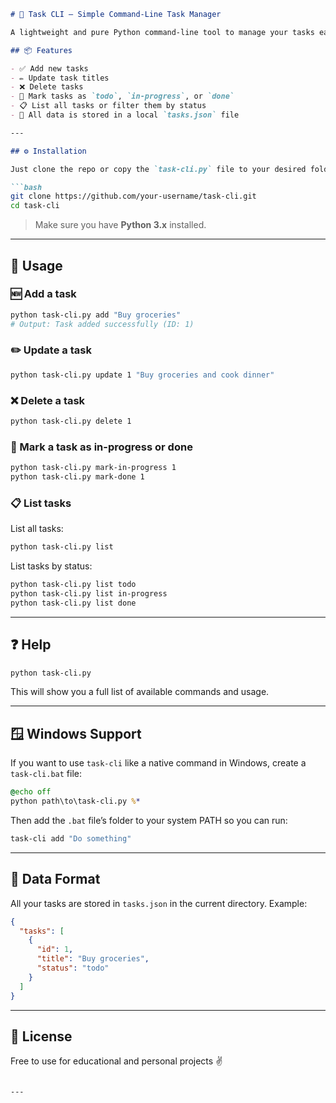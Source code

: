 
````markdown
# 📝 Task CLI – Simple Command-Line Task Manager

A lightweight and pure Python command-line tool to manage your tasks easily — without any external libraries. for https://roadmap.sh/projects/task-tracker

## 📦 Features

- ✅ Add new tasks  
- ✏️ Update task titles  
- ❌ Delete tasks  
- 🔁 Mark tasks as `todo`, `in-progress`, or `done`  
- 📋 List all tasks or filter them by status  
- 💾 All data is stored in a local `tasks.json` file

---

## ⚙️ Installation

Just clone the repo or copy the `task-cli.py` file to your desired folder:

```bash
git clone https://github.com/your-username/task-cli.git
cd task-cli
````

> Make sure you have **Python 3.x** installed.

---

## 🚀 Usage

### 🆕 Add a task

```bash
python task-cli.py add "Buy groceries"
# Output: Task added successfully (ID: 1)
```

### ✏️ Update a task

```bash
python task-cli.py update 1 "Buy groceries and cook dinner"
```

### ❌ Delete a task

```bash
python task-cli.py delete 1
```

### 🔁 Mark a task as in-progress or done

```bash
python task-cli.py mark-in-progress 1
python task-cli.py mark-done 1
```

### 📋 List tasks

List all tasks:

```bash
python task-cli.py list
```

List tasks by status:

```bash
python task-cli.py list todo
python task-cli.py list in-progress
python task-cli.py list done
```

---

## ❓ Help

```bash
python task-cli.py
```

This will show you a full list of available commands and usage.

---

## 🪟 Windows Support

If you want to use `task-cli` like a native command in Windows, create a `task-cli.bat` file:

```bat
@echo off
python path\to\task-cli.py %*
```

Then add the `.bat` file’s folder to your system PATH so you can run:

```bash
task-cli add "Do something"
```

---

## 📁 Data Format

All your tasks are stored in `tasks.json` in the current directory. Example:

```json
{
  "tasks": [
    {
      "id": 1,
      "title": "Buy groceries",
      "status": "todo"
    }
  ]
}
```

---

## 🧠 License

Free to use for educational and personal projects ✌️

```

---



